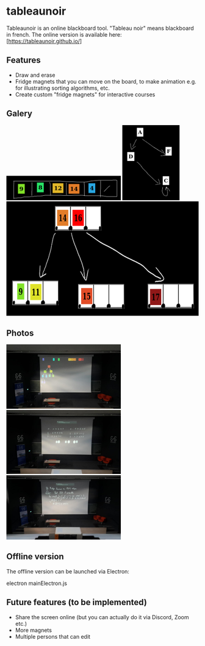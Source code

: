 # tableaunoir

Tableaunoir is an online blackboard tool. "Tableau noir" means blackboard in french. The online version is available here:
[https://tableaunoir.github.io/]

## Features

* Draw and erase
* Fridge magnets that you can move on the board, to make animation e.g. for illustrating sorting algorithms, etc.
* Create custom "fridge magnets" for interactive courses

## Galery

<img src="./img/screenshot.png" alt="screenshot" width="300"/> <img src="./img/screenshot2.png" alt="screenshot" width="150"/> <img src="./img/screenshot3.png" alt="screenshot" height="300"/>



## Photos

<img src="./photos/tableaunoir_amphi.jpg" alt="photo" width="300"/> <img src="./photos/tableaunoir_amphi2.jpg" alt="photo" width="300"/> <img src="./photos/tableaunoir_amphi3.jpg" alt="photo" width="300"/>



## Offline version

The offline version can be launched via Electron:

electron mainElectron.js


## Future features (to be implemented)

* Share the screen online (but you can actually do it via Discord, Zoom etc.)
* More magnets
* Multiple persons that can edit


